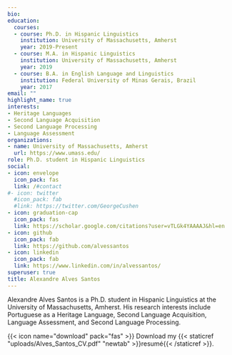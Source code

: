```yaml
---
bio: 
education:
  courses:
  - course: Ph.D. in Hispanic Linguistics
    institution: University of Massachusetts, Amherst
    year: 2019-Present
  - course: M.A. in Hispanic Linguistics
    institution: University of Massachusetts, Amherst
    year: 2019
  - course: B.A. in English Language and Linguistics
    institution: Federal University of Minas Gerais, Brazil
    year: 2017
email: ""
highlight_name: true
interests:
- Heritage Languages
- Second Language Acquisition
- Second Language Processing
- Language Assessment
organizations:
- name: University of Massachusetts, Amherst
  url: https://www.umass.edu/
role: Ph.D. student in Hispanic Linguistics
social:
- icon: envelope
  icon_pack: fas
  link: /#contact
#- icon: twitter
  #icon_pack: fab
  #link: https://twitter.com/GeorgeCushen
- icon: graduation-cap
  icon_pack: fas
  link: https://scholar.google.com/citations?user=vTLGk4YAAAAJ&hl=en
- icon: github
  icon_pack: fab
  link: https://github.com/alvessantos
- icon: linkedin
  icon_pack: fab
  link: https://www.linkedin.com/in/alvessantos/
superuser: true
title: Alexandre Alves Santos
---
```


Alexandre Alves Santos is a Ph.D. student in Hispanic Linguistics at the University of Massachusetts, Amherst. His research interests include Portuguese as a Heritage Language, Second Language Acquisition, Language Assessment, and Second Language Processing.

{{< icon name="download" pack="fas" >}} Download my {{< staticref "uploads/Alves_Santos_CV.pdf" "newtab" >}}resumé{{< /staticref >}}.
